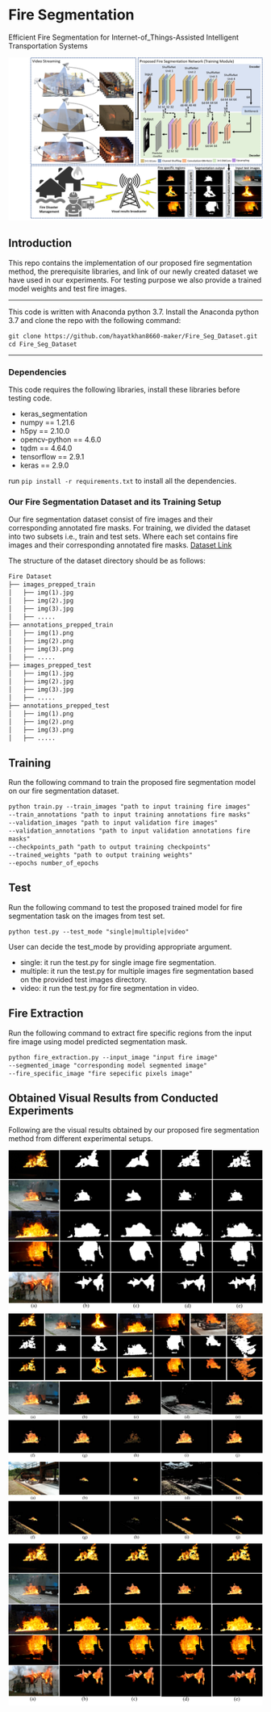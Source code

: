 # Fire Segmentation
Efficient Fire Segmentation for Internet-of_Things-Assisted Intelligent Transportation Systems 

![](readme_images/framework.png)

## Introduction
This repo contains the implementation of our proposed fire segmentation method, the prerequisite libraries, and link of our newly created dataset we have used in our experiments. For testing purpose we also provide a trained model weights and test fire images.

---
This code is written with Anaconda python 3.7. Install the Anaconda python 3.7 and clone the repo with the following command:
```
git clone https://github.com/hayatkhan8660-maker/Fire_Seg_Dataset.git
cd Fire_Seg_Dataset
```

----
### Dependencies
This code requires the following libraries, install these libraries before testing code. 
- keras_segmentation
- numpy == 1.21.6
- h5py == 2.10.0
- opencv-python == 4.6.0
- tqdm == 4.64.0
- tensorflow == 2.9.1
- keras == 2.9.0

run ```pip install -r requirements.txt``` to install all the dependencies. 

### Our Fire Segmentation Dataset and its Training Setup
Our fire segmentation dataset consist of fire images and their corresponding annotated fire masks. For training, we divided the dataset into two subsets i.e., train and test sets. Where each set contains fire images and their corresponding annotated fire masks. [Dataset Link](https://drive.google.com/drive/folders/1Xfq7zLwIwJ4vPx50G-k7j2-ofh1bj3fx?usp=sharing)

The structure of the dataset directory should be as follows:

```
Fire Dataset
├── images_prepped_train
│   ├── img(1).jpg
│   ├── img(2).jpg
│   ├── img(3).jpg
│   ├── .....
├── annotations_prepped_train
│   ├── img(1).png
│   ├── img(2).png
│   ├── img(3).png
│   ├── .....
├── images_prepped_test
│   ├── img(1).jpg
│   ├── img(2).jpg
│   ├── img(3).jpg
│   ├── .....
├── annotations_prepped_test
│   ├── img(1).png
│   ├── img(2).png
│   ├── img(3).png
│   ├── .....

```

## Training
Run the following command to train the proposed fire segmentation model on our fire segmentation dataset.
```
python train.py --train_images "path to input training fire images" 
--train_annotations "path to input training annotations fire masks"
--validation_images "path to input validation fire images"
--validation_annotations "path to input validation annotations fire masks"
--checkpoints_path "path to output training checkpoints"
--trained_weights "path to output training weights"
--epochs number_of_epochs
```

## Test
Run the following command to test the proposed trained model for fire segmentation task on the images from test set.
```
python test.py --test_mode "single|multiple|video"
```
User can decide the test_mode by providing appropriate argument.

- single: it run the test.py for single image fire segmentation.
- multiple: it run the test.py for multiple images fire segmentation based on the provided test images directory.
- video: it run the test.py for fire segmentation in video.

## Fire Extraction
Run the following command to extract fire specific regions from the input fire image using model predicted segmentation mask.

```
python fire_extraction.py --input_image "input fire image" 
--segmented_image "corresponding model segmented image"
--fire_specific_image "fire sepecific pixels image"

```

## Obtained Visual Results from Conducted Experiments 
Following are the visual results obtained by our proposed fire segmentation method from different experimental setups.

![](readme_images/paper_figure2.png)
![](readme_images/paper_figure3.png)
![](readme_images/paper_figure4.png)
![](readme_images/paper_figure5.png)
![](readme_images/paper_figure6.png)
